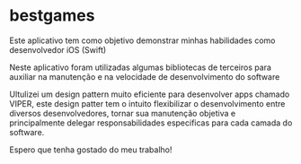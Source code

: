 # bestgames

Este aplicativo tem como objetivo demonstrar minhas habilidades como desenvolvedor iOS (Swift)

Neste aplicativo foram utilizadas algumas bibliotecas de terceiros para auxiliar na manutenção e na velocidade de desenvolvimento do software

Ultulizei um design pattern muito eficiente para desenvolver apps chamado VIPER, este design patter tem o intuito flexibilizar o desenvolvimento entre diversos desenvolvedores, tornar sua manutenção objetiva e principalmente delegar responsabilidades especificas para cada camada do software.

Espero que tenha gostado do meu trabalho!
